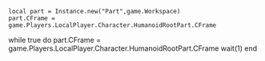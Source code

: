 	local part = Instance.new("Part",game.Workspace)
	part.CFrame = game.Players.LocalPlayer.Character.HumanoidRootPart.CFrame
while true do
	part.CFrame = game.Players.LocalPlayer.Character.HumanoidRootPart.CFrame
 wait(1)
end
